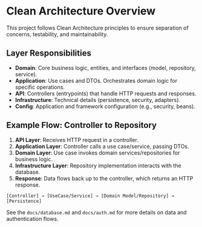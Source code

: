 # Clean Architecture Overview

This project follows Clean Architecture principles to ensure separation of concerns, testability, and maintainability.

## Layer Responsibilities

- **Domain**: Core business logic, entities, and interfaces (model, repository, service).
- **Application**: Use cases and DTOs. Orchestrates domain logic for specific operations.
- **API**: Controllers (entrypoints) that handle HTTP requests and responses.
- **Infrastructure**: Technical details (persistence, security, adapters).
- **Config**: Application and framework configuration (e.g., security, beans).

## Example Flow: Controller to Repository

1. **API Layer**: Receives HTTP request in a controller.
2. **Application Layer**: Controller calls a use case/service, passing DTOs.
3. **Domain Layer**: Use case invokes domain services/repositories for business logic.
4. **Infrastructure Layer**: Repository implementation interacts with the database.
5. **Response**: Data flows back up to the controller, which returns an HTTP response.

```
[Controller] → [UseCase/Service] → [Domain Model/Repository] → [Persistence]
```

See the `docs/database.md` and `docs/auth.md` for more details on data and authentication flows.


